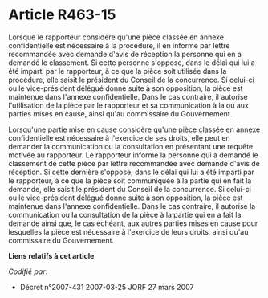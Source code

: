 # Article R463-15

Lorsque le rapporteur considère qu'une pièce classée en annexe confidentielle est nécessaire à la procédure, il en informe
par lettre recommandée avec demande d'avis de réception la personne qui en a demandé le classement. Si cette personne
s'oppose, dans le délai qui lui a été imparti par le rapporteur, à ce que la pièce soit utilisée dans la procédure, elle
saisit le président du Conseil de la concurrence. Si celui-ci ou le vice-président délégué donne suite à son opposition, la
pièce est maintenue dans l'annexe confidentielle. Dans le cas contraire, il autorise l'utilisation de la pièce par le
rapporteur et sa communication à la ou aux parties mises en cause, ainsi qu'au commissaire du Gouvernement.

Lorsqu'une partie mise en cause considère qu'une pièce classée en annexe confidentielle est nécessaire à l'exercice de ses
droits, elle peut en demander la communication ou la consultation en présentant une requête motivée au rapporteur. Le
rapporteur informe la personne qui a demandé le classement de cette pièce par lettre recommandée avec demande d'avis de
réception. Si cette dernière s'oppose, dans le délai qui lui a été imparti par le rapporteur, à ce que la pièce soit
communiquée à la partie qui en fait la demande, elle saisit le président du Conseil de la concurrence. Si celui-ci ou le
vice-président délégué donne suite à son opposition, la pièce est maintenue dans l'annexe confidentielle. Dans le cas
contraire, il autorise la communication ou la consultation de la pièce à la partie qui en a fait la demande ainsi que, le cas
échéant, aux autres parties mises en cause pour lesquelles la pièce est nécessaire à l'exercice de leurs droits, ainsi qu'au
commissaire du Gouvernement.

**Liens relatifs à cet article**

_Codifié par_:

  - Décret n°2007-431 2007-03-25 JORF 27 mars 2007
